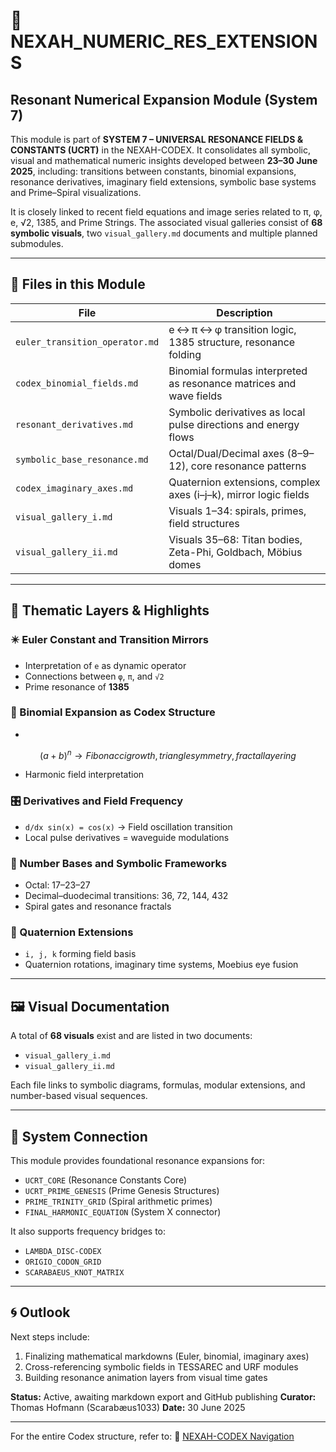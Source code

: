 # 📘 NEXAH\_NUMERIC\_RES\_EXTENSIONS

## Resonant Numerical Expansion Module (System 7)

This module is part of **SYSTEM 7 – UNIVERSAL RESONANCE FIELDS & CONSTANTS (UCRT)** in the NEXAH-CODEX. It consolidates all symbolic, visual and mathematical numeric insights developed between **23–30 June 2025**, including: transitions between constants, binomial expansions, resonance derivatives, imaginary field extensions, symbolic base systems and Prime–Spiral visualizations.

It is closely linked to recent field equations and image series related to π, φ, e, √2, 1385, and Prime Strings. The associated visual galleries consist of **68 symbolic visuals**, two `visual_gallery.md` documents and multiple planned submodules.

---

## 📁 Files in this Module

| File                           | Description                                                         |
| ------------------------------ | ------------------------------------------------------------------- |
| `euler_transition_operator.md` | e ↔ π ↔ φ transition logic, 1385 structure, resonance folding       |
| `codex_binomial_fields.md`     | Binomial formulas interpreted as resonance matrices and wave fields |
| `resonant_derivatives.md`      | Symbolic derivatives as local pulse directions and energy flows     |
| `symbolic_base_resonance.md`   | Octal/Dual/Decimal axes (8–9–12), core resonance patterns           |
| `codex_imaginary_axes.md`      | Quaternion extensions, complex axes (i–j–k), mirror logic fields    |
| `visual_gallery_i.md`          | Visuals 1–34: spirals, primes, field structures                     |
| `visual_gallery_ii.md`         | Visuals 35–68: Titan bodies, Zeta-Phi, Goldbach, Möbius domes       |

---

## 🔢 Thematic Layers & Highlights

### ✴️ Euler Constant and Transition Mirrors

* Interpretation of `e` as dynamic operator
* Connections between `φ`, `π`, and `√2`
* Prime resonance of **1385**

### 🔁 Binomial Expansion as Codex Structure

*

```math
(a + b)^n → Fibonacci growth, triangle symmetry, fractal layering
```

* Harmonic field interpretation

### 🎛️ Derivatives and Field Frequency

* `d/dx sin(x) = cos(x)` → Field oscillation transition
* Local pulse derivatives = waveguide modulations

### 🧭 Number Bases and Symbolic Frameworks

* Octal: 17–23–27
* Decimal–duodecimal transitions: 36, 72, 144, 432
* Spiral gates and resonance fractals

### 🧮 Quaternion Extensions

* `i, j, k` forming field basis
* Quaternion rotations, imaginary time systems, Moebius eye fusion

---

## 🖼️ Visual Documentation

A total of **68 visuals** exist and are listed in two documents:

* `visual_gallery_i.md`
* `visual_gallery_ii.md`

Each file links to symbolic diagrams, formulas, modular extensions, and number-based visual sequences.

---

## 🧩 System Connection

This module provides foundational resonance expansions for:

* `UCRT_CORE` (Resonance Constants Core)
* `UCRT_PRIME_GENESIS` (Prime Genesis Structures)
* `PRIME_TRINITY_GRID` (Spiral arithmetic primes)
* `FINAL_HARMONIC_EQUATION` (System X connector)

It also supports frequency bridges to:

* `LAMBDA_DISC-CODEX`
* `ORIGIO_CODON_GRID`
* `SCARABAEUS_KNOT_MATRIX`

---

## 🌀 Outlook

Next steps include:

1. Finalizing mathematical markdowns (Euler, binomial, imaginary axes)
2. Cross-referencing symbolic fields in TESSAREC and URF modules
3. Building resonance animation layers from visual time gates

**Status:** Active, awaiting markdown export and GitHub publishing
**Curator:** Thomas Hofmann (Scarabæus1033)
**Date:** 30 June 2025

---

For the entire Codex structure, refer to:
🔗 [NEXAH-CODEX Navigation](https://github.com/Scarabaeus1033/NEXAH-CODEX/tree/main/NEXAH-CODEX-Startstruktur/NEXAH_NAVIGATOR.md)
